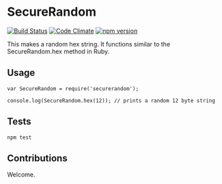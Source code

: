 # SecureRandom

[![Build Status](https://travis-ci.org/robzolkos/securerandom.svg?branch=master)](https://travis-ci.org/robzolkos/securerandom)
[![Code Climate](https://codeclimate.com/github/RobZolkos/securerandom/badges/gpa.svg)](https://codeclimate.com/github/RobZolkos/securerandom)
[![npm version](https://badge.fury.io/js/securerandom.svg)](http://badge.fury.io/js/securerandom)

This makes a random hex string.  It functions similar to the SecureRandom.hex method in Ruby.

## Usage

```
var SecureRandom = require('securerandom');

console.log(SecureRandom.hex(12)); // prints a random 12 byte string
```

## Tests

``` npm test ```

## Contributions

Welcome.

